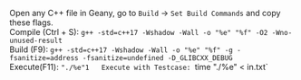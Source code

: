 Open any C++ file in Geany, go to `Build` -> `Set Build Commands` and copy these flags.  
Compile (Ctrl + S): `g++ -std=c++17 -Wshadow -Wall -o "%e" "%f" -O2 -Wno-unused-result`  
Build (F9): `g++ -std=c++17 -Wshadow -Wall -o "%e" "%f" -g -fsanitize=address -fsanitize=undefined -D_GLIBCXX_DEBUG`  
Execute(F11): `"./%e"1  
Execute with Testcase: `time "./%e" < in.txt`
